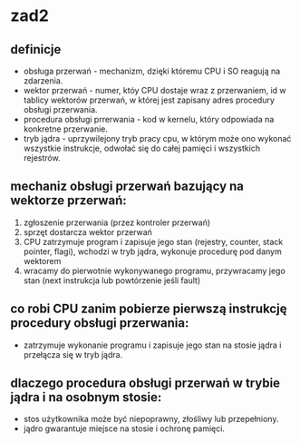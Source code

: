 # zad2

## definicje
- obsługa przerwań - mechanizm, dzięki któremu CPU i SO reagują na zdarzenia.
- wektor przerwań - numer, któy CPU dostaje wraz z przerwaniem, id w tablicy wektorów przerwań, w której jest zapisany adres procedury obsługi przerwania.
- procedura obsługi prrerwania - kod w kernelu, który odpowiada na konkretne przerwanie.
- tryb jądra - uprzywilejony tryb pracy cpu, w którym może ono wykonać wszystkie instrukcje, odwołać się do całej pamięci i wszystkich rejestrów.

## mechaniz obsługi przerwań bazujący na wektorze przerwań:
1. zgłoszenie przerwania (przez kontroler przerwań)
2. sprzęt dostarcza wektor przerwań
3. CPU zatrzymuje program i zapisuje jego stan (rejestry, counter, stack pointer, flagi), wchodzi w tryb jądra, wykonuje procedurę pod danym wektorem
4. wracamy do pierwotnie wykonywanego programu, przywracamy jego stan (next instrukcja lub powtórzenie jeśli fault)

## co robi CPU zanim pobierze pierwszą instrukcję procedury obsługi przerwania:
- zatrzymuje wykonanie programu i zapisuje jego stan na stosie jądra i przełącza się w tryb jądra.

## dlaczego procedura obsługi przerwań w trybie jądra i na osobnym stosie:
- stos użytkownika może być niepoprawny, złośliwy lub przepełniony.
- jądro gwarantuje miejsce na stosie i ochronę pamięci.

